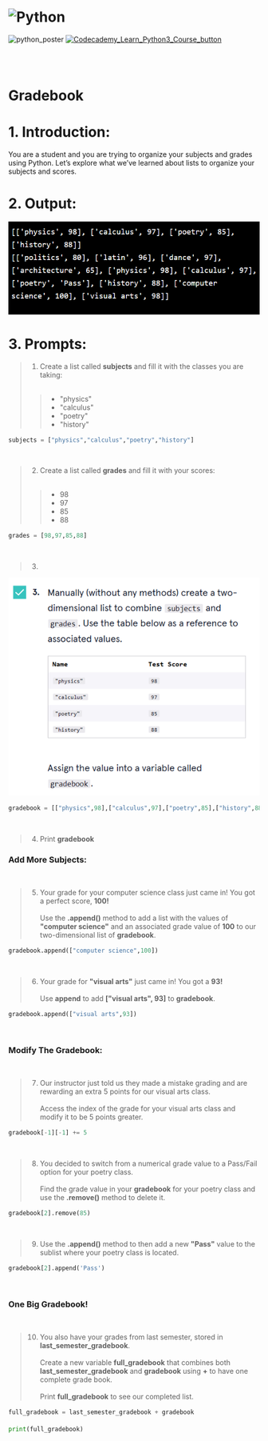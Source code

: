 # <img src="https://github.com/phuongtrieu97coder/Readme_Content_Structure/assets/82598726/174e2883-2d0b-4d01-8992-32f709b72373" alt="Python" width="100px" height="100px">


<img src="https://github.com/phuongtrieu97coder/Python_projects/assets/82598726/19e383e6-169d-428b-8879-766b22b50211" alt="python_poster" width="400px" height="300px"> <a type="button" title="Codecademy_Learn_Python3_Course_button" href="https://www.codecademy.com/courses/learn-python-3/projects/python-gradebook" target="_blank" data-CodecademyLearnPython3CourseButt="CodecademyLearnPython3CourseButt_data"><img src="https://user-images.githubusercontent.com/82598726/175697552-f960b057-9e97-4c3e-a3e2-f2b5f7876de9.png" alt="Codecademy_Learn_Python3_Course_button" width="400px" height="300px"></a>


<br><br>


# Gradebook

# 1. Introduction:
You are a student and you are trying to organize your subjects and grades using Python. Let’s explore what we’ve learned about lists to organize your subjects and scores.


# 2. Output:
![Alt text](image-1.png)

# 3. Prompts:

> 1. Create a list called <b>subjects</b> and fill it with the classes you are taking:<br><br>
>> - "physics"
>> - "calculus"
>> - "poetry"
>> - "history"
```python
subjects = ["physics","calculus","poetry","history"]
```

<br>

> 2. Create a list called <b>grades</b> and fill it with your scores:<br><br>
>> - 98
>> - 97
>> - 85
>> - 88
```python
grades = [98,97,85,88]
```

<br>

> 3. 
![Alt text](image.png)
```python
gradebook = [["physics",98],["calculus",97],["poetry",85],["history",88]]
```
<br>

> 4. Print <b>gradebook</b>

### Add More Subjects:

<br>

> 5. Your grade for your computer science class just came in! You got a perfect score, <b>100!</b><br><br>
Use the <b>.append()</b> method to add a list with the values of <b>"computer science"</b> and an associated grade value of <b>100</b> to our two-dimensional list of <b>gradebook</b>.
```python
gradebook.append(["computer science",100])
```

<br>

> 6. Your grade for <b>"visual arts"</b> just came in! You got a <b>93!</b><br><br>
Use <b>append</b> to add <b>["visual arts", 93]</b> to <b>gradebook</b>.
```python
gradebook.append(["visual arts",93])
```

<br>

### Modify The Gradebook:

<br>


> 7. Our instructor just told us they made a mistake grading and are rewarding an extra 5 points for our visual arts class.<br><br>
Access the index of the grade for your visual arts class and modify it to be 5 points greater. 
```python
gradebook[-1][-1] += 5
```

<br>

> 8. You decided to switch from a numerical grade value to a Pass/Fail option for your poetry class.<br><br>
Find the grade value in your <b>gradebook</b> for your poetry class and use the <b>.remove()</b> method to delete it.
```python
gradebook[2].remove(85)

```

<br>

> 9. Use the <b>.append()</b> method to then add a new <b>"Pass"</b> value to the sublist where your poetry class is located.
```python
gradebook[2].append('Pass')
```

<br>

### One Big Gradebook!

<br>

> 10. You also have your grades from last semester, stored in <b>last_semester_gradebook</b>.<br><br>
Create a new variable <b>full_gradebook</b> that combines both <b>last_semester_gradebook</b> and <b>gradebook</b> using <b>+</b> to have one complete grade book.<br><br>
Print <b>full_gradebook</b> to see our completed list.
```python
full_gradebook = last_semester_gradebook + gradebook

print(full_gradebook)
```